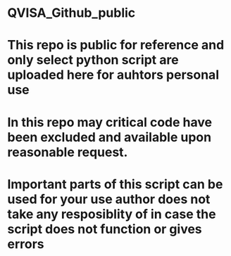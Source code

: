 # QVISA_Github_public
# This repo is public for reference and only select python script are uploaded here for auhtors personal use
# In this repo may critical code have been excluded and available upon reasonable request. 
# Important parts of this script can be used for your use author does not take any resposiblity of in case the script does not function or gives errors
